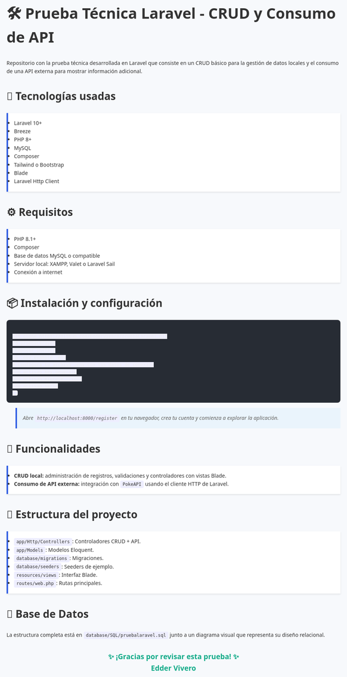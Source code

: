 <!DOCTYPE html>
<html lang="es">
<head>
  <meta charset="UTF-8">
  <title>Prueba Técnica Laravel - CRUD + API</title>
  <style>
    body {
      font-family: 'Segoe UI', Roboto, sans-serif;
      background-color: #f7f9fc;
      color: #333;
      line-height: 1.6;
      padding: 2rem;
      max-width: 1000px;
      margin: auto;
    }

    h1, h2 {
      color: #2d5be3;
      border-bottom: 2px solid #2d5be3;
      padding-bottom: 0.3rem;
    }

    h1 {
      font-size: 2.5rem;
      margin-top: 0;
    }

    h2 {
      font-size: 1.75rem;
      margin-top: 2rem;
    }

    ul {
      background-color: #fff;
      padding: 1rem;
      border-left: 4px solid #2d5be3;
      box-shadow: 0 2px 4px rgba(0,0,0,0.1);
    }

    code {
      background-color: #eef;
      padding: 0.2rem 0.4rem;
      border-radius: 4px;
      font-family: monospace;
    }

    pre {
      background-color: #272c34;
      color: #eee;
      padding: 1rem;
      border-radius: 8px;
      overflow-x: auto;
    }

    blockquote {
      background-color: #eaf4fc;
      padding: 1rem;
      font-style: italic;
      border-left: 4px solid #2d5be3;
    }

    .footer {
      margin-top: 2rem;
      font-weight: bold;
      font-size: 1.2rem;
      color: #1a8;
      text-align: center;
    }
  </style>
</head>
<body>

  <h1>🛠️ Prueba Técnica Laravel - CRUD y Consumo de API</h1>
  <p>Repositorio con la prueba técnica desarrollada en Laravel que consiste en un CRUD básico para la gestión de datos locales y el consumo de una API externa para mostrar información adicional.</p>

  <h2>🚀 Tecnologías usadas</h2>
  <ul>
    <li>Laravel 10+</li>
    <li>Breeze</li>
    <li>PHP 8+</li>
    <li>MySQL</li>
    <li>Composer</li>
    <li>Tailwind o Bootstrap</li>
    <li>Blade</li>
    <li>Laravel Http Client</li>
  </ul>

  <h2>⚙️ Requisitos</h2>
  <ul>
    <li>PHP 8.1+</li>
    <li>Composer</li>
    <li>Base de datos MySQL o compatible</li>
    <li>Servidor local: XAMPP, Valet o Laravel Sail</li>
    <li>Conexión a internet</li>
  </ul>

  <h2>📦 Instalación y configuración</h2>
  <pre><code>
git clone https://github.com/EdderVivero/pruebaLaravel.git
cd pruebaLaravel
composer install
cp .env.example .env
# Configura tu archivo .env con tus datos de conexión
php artisan key:generate
php artisan migrate --seed
php artisan serve
  </code></pre>
  <blockquote>
    Abre <code>http://localhost:8000/register</code> en tu navegador, crea tu cuenta y comienza a explorar la aplicación.
  </blockquote>

  <h2>🧰 Funcionalidades</h2>
  <ul>
    <li><strong>CRUD local:</strong> administración de registros, validaciones y controladores con vistas Blade.</li>
    <li><strong>Consumo de API externa:</strong> integración con <code>PokeAPI</code> usando el cliente HTTP de Laravel.</li>
  </ul>

  <h2>📁 Estructura del proyecto</h2>
  <ul>
    <li><code>app/Http/Controllers</code>: Controladores CRUD + API.</li>
    <li><code>app/Models</code>: Modelos Eloquent.</li>
    <li><code>database/migrations</code>: Migraciones.</li>
    <li><code>database/seeders</code>: Seeders de ejemplo.</li>
    <li><code>resources/views</code>: Interfaz Blade.</li>
    <li><code>routes/web.php</code>: Rutas principales.</li>
  </ul>

  <h2>🧮 Base de Datos</h2>
  <p>La estructura completa está en <code>database/SQL/pruebalaravel.sql</code> junto a un diagrama visual que representa su diseño relacional.</p>

  <div class="footer">
    ✨ ¡Gracias por revisar esta prueba! ✨<br>
    <strong>Edder Vivero</strong>
  </div>

</body>
</html>
